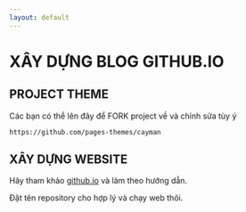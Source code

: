 ```yaml
---
layout: default
---
```


# XÂY DỰNG BLOG GITHUB.IO

## PROJECT THEME

Các bạn có thể lên đây để FORK project về và chỉnh sửa tùy ý

```
https://github.com/pages-themes/cayman
```

## XÂY DỰNG WEBSITE

Hãy tham khảo [github.io](https://pages.github.com/) và làm theo hướng dẫn.

Đặt tên repository cho hợp lý và chạy web thôi.
